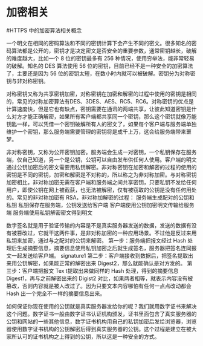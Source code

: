 # 加密相关

#HTTPS 中的加密算法相关概念

一个明文在相同的密码算法和不同的密钥计算下会产生不同的密文。很多知名的密码算法都是公开的，密钥才是决定密文是否安全的重要参数，通常密钥越长，破解的难度越大，比如一个 8 位的密钥最多有 256 种情况，使用穷举法，能非常轻易的破解。知名的 DES 算法使用 56 位的密钥，目前已经不是一种安全的加密算法了，主要还是因为 56 位的密钥太短，在数小时内就可以被破解。密钥分为对称密钥与非对称密钥。

对称密钥又称为共享密钥加密，对称密钥在加密和解密的过程中使用的密钥是相同的，常见的对称加密算法有DES、3DES、AES、RC5、RC6。对称密钥的优点是计算速度快，但是它也有缺点，密钥需要在通讯的两端共享，让彼此知道密钥是什么对方才能正确解密，如果所有客户端都共享同一个密钥，那么这个密钥就像万能钥匙一样，可以凭借一个密钥破解所有人的密文了，如果每个客户端与服务端单独维护一个密钥，那么服务端需要管理的密钥将是成千上万，这会给服务端带来噩梦。

非对称密钥，又称为公开密钥加密。服务端会生成一对密钥，一个私钥保存在服务端，仅自己知道，另一个是公钥，公钥可以自由发布供任何人使用。客户端的明文通过公钥加密后的密文需要用私钥解密。非对称密钥在加密和解密的过程的使用的密钥是不同的密钥，加密和解密是不对称的，所以称之为非对称加密。与对称密钥加密相比，非对称加密无需在客户端和服务端之间共享密钥，只要私钥不发给任何用户，即使公钥在网上被截获，也无法被解密，仅有被窃取的公钥是没有任何用处的。常见的非对称加密有 RSA，非对称加解密的过程： 服务端生成配对的公钥和私钥 私钥保存在服务端，公钥发送给客户端 客户端使用公钥加密明文传输给服务端 服务端使用私钥解密密文得到明文

数字签名就是用于验证传输的内容是不是真实服务器发送的数据，发送的数据有没有被篡改过，它就干这两件事，是非对称加密的一种应用场景。不过他是反过来用私钥来加密，通过与之配对的公钥来解密。 第一步：服务端把报文经过 Hash 处理后生成摘要信息，摘要信息使用私钥加密之后就生成签名，服务器把签名连同报文一起发送给客户端。 signature1 第二步：客户端接收到数据后，把签名提取出来用公钥解密，如果能正常的解密出来 Digest2，那么就能确认是对方发的。 第三步：客户端把报文 Tex t提取出来做同样的 Hash 处理，得到的摘要信息 Digest1，再与之前解密出来的 Digist2 对比，如果两者相等，就表示内容没有被篡改，否则内容就是被人改过了。因为只要文本内容哪怕有任何一点点改动都会 Hash 出一个完全不一样的摘要信息出来。

如何保证你现在使用的公钥就是真实服务器发给你的呢？我们就用数字证书来解决这个问题。数字证书一般由数字证书认证机构颁发，证书里面包含了真实服务器的公钥和网站的一些其他信息，数字证书机构用自己的私钥加密后发给浏览器，浏览器使用数字证书机构的公钥解密后得到真实服务器的公钥。这个过程是建立在被大家所认可的证书机构之上得到的公钥，所以这是一种安全的方式。



